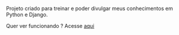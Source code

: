 Projeto criado para treinar e poder divulgar meus conhecimentos em Python e Django.

Quer ver funcionando ? Acesse [aqui](http://invista-me.juniordorneles.com/)